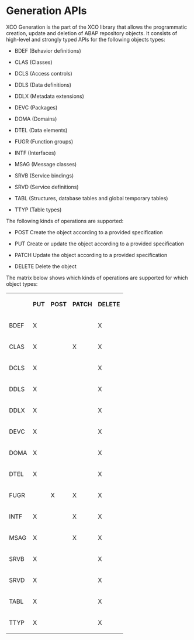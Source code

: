 <!-- loio02bfcdec55be4365ae8484edbf615879 -->

# Generation APIs

XCO Generation is the part of the XCO library that allows the programmatic creation, update and deletion of ABAP repository objects. It consists of high-level and strongly typed APIs for the following objects types:

-   BDEF \(Behavior definitions\)

-   CLAS \(Classes\)

-   DCLS \(Access controls\)

-   DDLS \(Data definitions\)

-   DDLX \(Metadata extensions\)

-   DEVC \(Packages\)

-   DOMA \(Domains\)

-   DTEL \(Data elements\)

-   FUGR \(Function groups\)

-   INTF \(Interfaces\)

-   MSAG \(Message classes\)

-   SRVB \(Service bindings\)

-   SRVD \(Service definitions\)

-   TABL \(Structures, database tables and global temporary tables\)

-   TTYP \(Table types\)


The following kinds of operations are supported:

-   POST Create the object according to a provided specification

-   PUT Create or update the object according to a provided specification

-   PATCH Update the object according to a provided specification

-   DELETE Delete the object


The matrix below shows which kinds of operations are supported for which object types:

<a name="loio02bfcdec55be4365ae8484edbf615879__table_yyp_csn_gpb"/>


<table>
<tr>
<th valign="top">

 



</th>
<th valign="top">

PUT



</th>
<th valign="top">

POST



</th>
<th valign="top">

PATCH



</th>
<th valign="top">

DELETE



</th>
</tr>
<tr>
<td valign="top">

BDEF



</td>
<td valign="top">

X



</td>
<td valign="top">

 



</td>
<td valign="top">

 



</td>
<td valign="top">

X



</td>
</tr>
<tr>
<td valign="top">

CLAS



</td>
<td valign="top">

X



</td>
<td valign="top">

 



</td>
<td valign="top">

X



</td>
<td valign="top">

X



</td>
</tr>
<tr>
<td valign="top">

DCLS



</td>
<td valign="top">

X



</td>
<td valign="top">

 



</td>
<td valign="top">

 



</td>
<td valign="top">

X



</td>
</tr>
<tr>
<td valign="top">

DDLS



</td>
<td valign="top">

X



</td>
<td valign="top">

 



</td>
<td valign="top">

 



</td>
<td valign="top">

X



</td>
</tr>
<tr>
<td valign="top">

DDLX



</td>
<td valign="top">

X



</td>
<td valign="top">

 



</td>
<td valign="top">

 



</td>
<td valign="top">

X



</td>
</tr>
<tr>
<td valign="top">

DEVC



</td>
<td valign="top">

X



</td>
<td valign="top">

 



</td>
<td valign="top">

 



</td>
<td valign="top">

X



</td>
</tr>
<tr>
<td valign="top">

DOMA



</td>
<td valign="top">

X



</td>
<td valign="top">

 



</td>
<td valign="top">

 



</td>
<td valign="top">

X



</td>
</tr>
<tr>
<td valign="top">

DTEL



</td>
<td valign="top">

X



</td>
<td valign="top">

 



</td>
<td valign="top">

 



</td>
<td valign="top">

X



</td>
</tr>
<tr>
<td valign="top">

FUGR



</td>
<td valign="top">

 



</td>
<td valign="top">

X



</td>
<td valign="top">

X



</td>
<td valign="top">

X



</td>
</tr>
<tr>
<td valign="top">

INTF



</td>
<td valign="top">

X



</td>
<td valign="top">

 



</td>
<td valign="top">

X



</td>
<td valign="top">

X



</td>
</tr>
<tr>
<td valign="top">

MSAG



</td>
<td valign="top">

X



</td>
<td valign="top">

 



</td>
<td valign="top">

X



</td>
<td valign="top">

X



</td>
</tr>
<tr>
<td valign="top">

SRVB



</td>
<td valign="top">

X



</td>
<td valign="top">

 



</td>
<td valign="top">

 



</td>
<td valign="top">

X



</td>
</tr>
<tr>
<td valign="top">

SRVD



</td>
<td valign="top">

X



</td>
<td valign="top">

 



</td>
<td valign="top">

 



</td>
<td valign="top">

X



</td>
</tr>
<tr>
<td valign="top">

TABL



</td>
<td valign="top">

X



</td>
<td valign="top">

 



</td>
<td valign="top">

 



</td>
<td valign="top">

X



</td>
</tr>
<tr>
<td valign="top">

TTYP



</td>
<td valign="top">

X



</td>
<td valign="top">

 



</td>
<td valign="top">

 



</td>
<td valign="top">

X



</td>
</tr>
</table>

